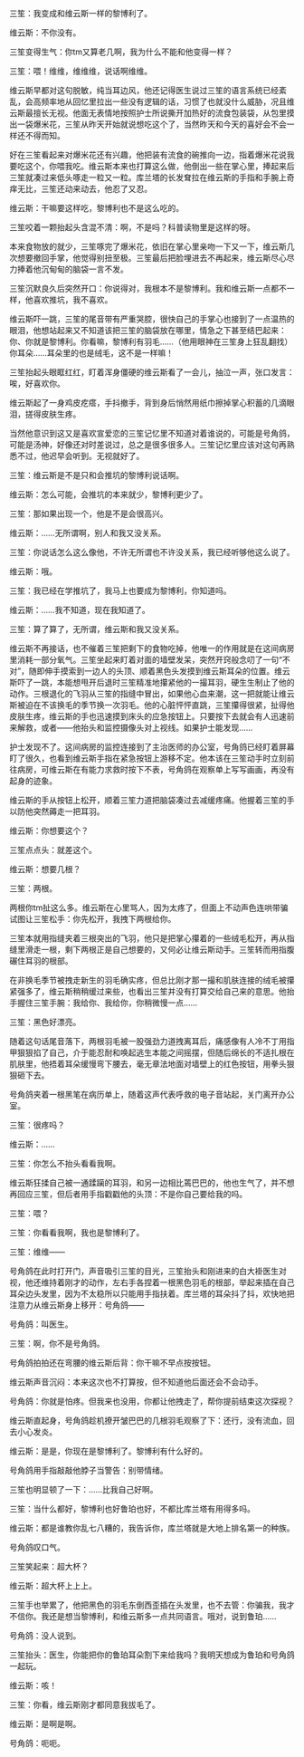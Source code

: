 三笙：我变成和维云斯一样的黎博利了。

维云斯：不你没有。

三笙变得生气：你tm又算老几啊，我为什么不能和他变得一样？

三笙：喂！维维，维维维，说话啊维维。

维云斯早都对这句脱敏，纯当耳边风，他还记得医生说过三笙的语言系统已经紊乱，会高频率地从回忆里拉出一些没有逻辑的话，习惯了也就没什么威胁，况且维云斯最擅长无视。他面无表情地按照护士所说撕开加热好的流食包装袋，从包里摸出一袋爆米花，三笙从昨天开始就说想吃这个了，当然昨天和今天的喜好会不会一样还不得而知。

好在三笙看起来对爆米花还有兴趣，他把装有流食的碗推向一边，指着爆米花说我要吃这个，你喂我吃。维云斯本来也打算这么做，他倒出一些在掌心里，捧起来后三笙就凑过来低头啄走一粒又一粒。库兰塔的长发耷拉在维云斯的手指和手腕上奇痒无比，三笙还动来动去，他忍了又忍。

维云斯：干嘛要这样吃，黎博利也不是这么吃的。

三笙咬着一颗抬起头含混不清：啊，不是吗？科普读物里是这样的呀。

本来食物放的就少，三笙啄完了爆米花，依旧在掌心里亲吻一下又一下，维云斯几次想要撤回手掌，他觉得别扭至极。三笙最后把脸埋进去不再起来，维云斯尽心尽力捧着他沉甸甸的脑袋一言不发。

三笙沉默良久后突然开口：你说得对，我根本不是黎博利。我和维云斯一点都不一样，他喜欢推坑，我不喜欢。

维云斯吓一跳，三笙的尾音带有严重哭腔，很快自己的手掌心也接到了一点温热的眼泪，他想站起来又不知道该把三笙的脑袋放在哪里，情急之下甚至结巴起来：你、你就是黎博利。你看嘛，黎博利有羽毛……（他用眼神在三笙身上狂乱翻找）你耳朵……耳朵里的也是绒毛，这不是一样嘛！

三笙抬起头眼眶红红，盯着浑身僵硬的维云斯看了一会儿，抽泣一声，张口发言：唉，好喜欢你。

维云斯起了一身鸡皮疙瘩，手抖撤手，背到身后悄然用纸巾擦掉掌心积蓄的几滴眼泪，搓得皮肤生疼。

当然他意识到这又是喜欢宣爱恋的三笙记忆里不知道对着谁说的，可能是号角鸽，可能是汤神，好像还对时差说过，总之是很多很多人。三笙记忆里应该对这句再熟悉不过，他迟早会听到。无视就好了。

三笙：维云斯是不是只和会推坑的黎博利说话啊。

维云斯：怎么可能，会推坑的本来就少，黎博利更少了。

三笙：那如果出现一个，他是不是会很高兴。

维云斯：……无所谓啊，别人和我又没关系。

三笙：你说话怎么这么像他，不许无所谓也不许没关系，我已经听够他这么说了。

维云斯：哦。

三笙：我已经在学推坑了，我马上也要成为黎博利，你知道吗。

维云斯：……我不知道，现在我知道了。

三笙：算了算了，无所谓，维云斯和我又没关系。

维云斯不再接话，也不催着三笙把剩下的食物吃掉，他唯一的作用就是在这间病房里消耗一部分氧气。三笙坐起来盯着对面的墙壁发呆，突然开窍般念叨了一句“不对”，随即伸手摸索到一边人的头顶、顺着黑色头发摸到维云斯耳朵的位置。维云斯吓了一跳，本能想甩开后退时三笙精准地攥紧他的一撮耳羽，硬生生制止了他的动作。三根退化的飞羽从三笙的指缝中冒出，如果他心血来潮，这一把就能让维云斯被迫在不该换毛的季节换一次羽毛。他的心脏怦怦直跳，三笙攥得很紧，扯得他皮肤生疼，维云斯的手也迅速摸到床头的应急按钮上。只要按下去就会有人迅速前来解救，或者——他抬头和监控摄像头对上视线。如果护士能发现……

护士发现不了。这间病房的监控连接到了主治医师的办公室，号角鸽已经盯着屏幕盯了很久，也看到维云斯手指在紧急按钮上游移不定。他本该在三笙动手时立刻前往病房，可维云斯在有能力求救时按下不表，号角鸽在观察单上写写画画，再没有起身的迹象。

维云斯的手从按钮上松开，顺着三笙力道把脑袋凑过去减缓疼痛。他握着三笙的手以防他突然薅走一把耳羽。

维云斯：你想要这个？

三笙点点头：就差这个。

维云斯：想要几根？

三笙：两根。

两根你tm扯这么多。维云斯在心里骂人，因为太疼了，但面上不动声色连哄带骗试图让三笙松手：你先松开，我拽下两根给你。

三笙本就用指缝夹着三根突出的飞羽，他只是把掌心攥着的一些绒毛松开，再从指缝里滑走一根，剩下两根正是自己想要的，又何必让维云斯动手。三笙转而用指腹碾住耳羽的根部。

在非换毛季节被拽走新生的羽毛确实疼，但总比刚才那一撮和肌肤连接的绒毛被攥紧强多了，维云斯稍稍缓过来些，也看出三笙并没有打算交给自己来的意思。他抬手握住三笙手腕：我给你、我给你，你稍微慢一点……

三笙：黑色好漂亮。

随着这句话尾音落下，两根羽毛被一股强劲力道拽离耳后，痛感像有人冷不丁用指甲狠狠掐了自己，介于能忍耐和唤起逃生本能之间摇摆，但随后绵长的不适扎根在肌肤里，他捂着耳朵缓慢弯下腰去，毫无章法地面对墙壁上的红色按钮，用拳头狠狠砸下去。

号角鸽夹着一根黑笔在病历单上，随着这声代表呼救的电子音站起，关门离开办公室。

三笙：很疼吗？

维云斯：……

三笙：你怎么不抬头看看我啊。

维云斯狂揉自己被一通蹂躏的耳羽，和另一边相比蔫巴巴的，他也生气了，并不想再回应三笙，但后者用手指戳戳他的头顶：不是你自己要给我的吗。

三笙：喂？

三笙：你看看我啊，我也是黎博利了。

三笙：维维——

号角鸽在此时打开门，声音吸引三笙的目光，三笙抬头和刚进来的白大褂医生对视，他还维持着刚才的动作，左右手各捏着一根黑色羽毛的根部，举起来插在自己耳朵边头发里，因为不太稳所以只能用手指扶着。库兰塔的耳朵抖了抖，欢快地把注意力从维云斯身上移开：号角鸽——

号角鸽：叫医生。

三笙：啊，你不是号角鸽。

号角鸽拍拍还在弯腰的维云斯后背：你干嘛不早点按按钮。

维云斯声音沉闷：本来这次也不打算按，但不知道他后面还会不会动手。

号角鸽：你就是怕疼。但我来也没用，你都让他拽走了，帮你提前结束这次探视？

维云斯直起身，号角鸽趁机撩开皱巴巴的几根羽毛观察了下：还行，没有流血，回去小心发炎。

维云斯：是是，你现在是黎博利了。黎博利有什么好的。

号角鸽用手指敲敲他脖子当警告：别带情绪。

三笙也明显顿了一下：……比我自己好啊。

三笙：当什么都好，黎博利也好鲁珀也好，不都比库兰塔有用得多吗。

维云斯：都是谁教你乱七八糟的，我告诉你，库兰塔就是大地上排名第一的种族。

号角鸽叹口气。

三笙笑起来：超大杯？

维云斯：超大杯上上上。

三笙手也举累了，他把黑色的羽毛东倒西歪插在头发里，也不去管：你骗我，我才不信你。我还是想当黎博利，和维云斯多一点共同语言。哦对，说到鲁珀……

号角鸽：没人说到。

三笙抬头：医生，你能把你的鲁珀耳朵割下来给我吗？我明天想成为鲁珀和号角鸽一起玩。

维云斯：咳！

三笙：你看，维云斯刚才都同意我拔毛了。

维云斯：是啊是啊。

号角鸽：呃呃。

